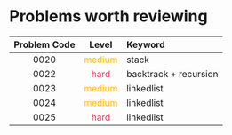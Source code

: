 # Problems worth reviewing

| Problem Code |                Level                | Keyword               |
| :----------: | :---------------------------------: | :-------------------- |
|     0020     | <font color="#FFB800">medium</font> | stack                 |
|     0022     |  <font color="#FF2D55">hard</font>  | backtrack + recursion |
|     0023     | <font color="FFB800">medium</font>  | linkedlist            |
|     0024     | <font color="FFB800">medium</font>  | linkedlist            |
|     0025     |  <font color="FF2D55">hard</font>   | linkedlist            |
